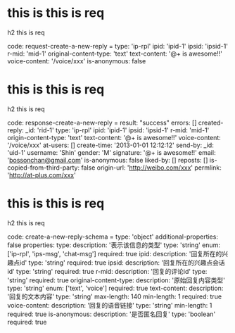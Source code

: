 # this is this is req

h2 this is req

code:
    request-create-a-new-reply =
  type: 'ip-rpl'
  ipid: 'ipid-1'
  ipsid: 'ipsid-1'
  r-mid: 'mid-1'
  original-content-type: 'text'
  text-content: '@+ is awesome!!'
  voice-content: '/voice/xxx'
  is-anonymous: false


# this is this is req

h2 this is req

code:
    response-create-a-new-reply =
  result: "success"
  errors: []
  created-reply:
    _id: 'rid-1'
    type: 'ip-rpl'
    ipid: 'ipid-1'
    ipsid: 'ipsid-1'
    r-mid: 'mid-1'
    origin-content-type: 'text'
    text-content: '@+ is awesome!!'
    voice-content: '/voice/xxx'
    at-users: []
    create-time: '2013-01-01 12:12:12'
    send-by:
      _id: 'uid-1'
      username: 'Shin'
      gender: 'M'
      signature: '@+ is awesome!!'
      email: 'bossonchan@gmail.com'
    is-anonymous: false
    liked-by: []
    reposts: []
    is-copied-from-third-party: false
    origin-url: 'http://weibo.com/xxx'
    permlink: 'http://at-plus.com/xxx'


# this is this is req

h2 this is req

code:
    create-a-new-reply-schema =
  type: 'object'
  additional-properties: false
  properties:
    type:
      description: '表示该信息的类型'
      type: 'string'
      enum: ['ip-rpl', 'ips-msg', 'chat-msg']
      required: true
    ipid:
      description: '回复所在的兴趣点id'
      type: 'string'
      required: true
    ipsid:
      description: '回复所在的兴趣点会话id'
      type: 'string'
      required: true
    r-mid:
      description: '回复的评论id'
      type: 'string'
      required: true
    original-content-type:
      description: '原始回复内容类型'
      type: 'string'
      enum: ['text', 'voice']
      required: true
    text-content:
      description: '回复的文本内容'
      type: 'string'
      max-length: 140
      min-length: 1
      required: true
    voice-content:
      description: '回复的语音链接'
      type: 'string'
      min-length: 1
      required: true
    is-anonymous:
      description: '是否匿名回复'
      type: 'boolean'
      required: true


